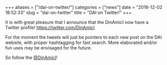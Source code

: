 +++
aliases = ["/dai-on-twitter/"]
categories = ["news"]
date = "2016-12-02 18:52:33"
slug = "dai-on-twitter"
title = "DAI on Twitter!"
+++

It is with great pleasure that I announce that the DinAmicI now have a
Twitter profile! <https://twitter.com/DinAmicI>

For the moment the tweets will just be pointers to each new post on the
DAI website, with proper hashtagging for fast search. More elaborated
and/or fun uses may be envisaged for the future.

So follow the [@DinAmicI](https://twitter.com/DinAmicI)!
